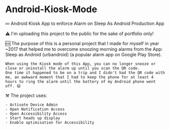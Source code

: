 # Android-Kiosk-Mode
💤 Android Kiosk App to enforce Alarm on Sleep As Android Production App

⚠️ I'm uploading this project to the public for the sake of portfolio only!

🆘 The purpose of this is a personal project that I made for myself in year ~2017 that helped me to overcome snoozing morning alarms from the App: Sleep as Android (urbandroid) (a popular alarm app on Google Play Store).

```
When using the Kiosk mode of this App, you can no longer snooze or close or uninstall the alarm up until you scan the QR code.
One time it happened to be on a trip and I didn't had the QR code with me, an awkward moment that I had to keep the phone for at least 4 hours to ring the alarm until the battery of my Android phone went off. 😄
```

⚒️ The project uses:
```
- Activate Device Admin
- Open Notification Access
- Open Accessibility Access
- Start heads up display
- Enable optimisation for Accessibility
```
